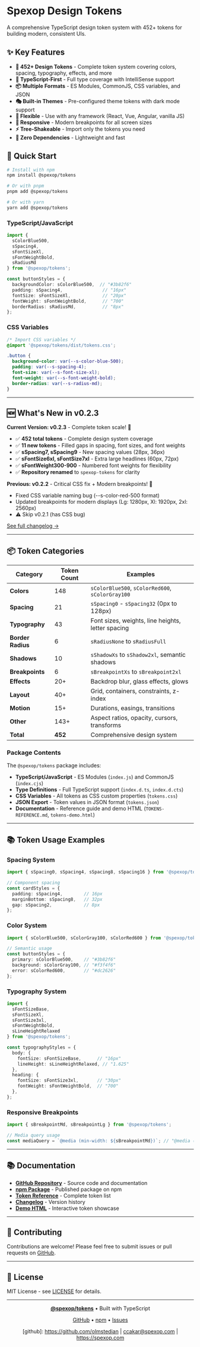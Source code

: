 # Spexop Design Tokens

A comprehensive TypeScript design token system with 452+ tokens for building modern, consistent UIs.

## ✨ Key Features

- **🎨 452+ Design Tokens** - Complete token system covering colors, spacing, typography, effects, and more
- **💯 TypeScript-First** - Full type coverage with IntelliSense support
- **📦 Multiple Formats** - ES Modules, CommonJS, CSS variables, and JSON
- **🎭 Built-in Themes** - Pre-configured theme tokens with dark mode support
- **🔧 Flexible** - Use with any framework (React, Vue, Angular, vanilla JS)
- **📱 Responsive** - Modern breakpoints for all screen sizes
- **⚡ Tree-Shakeable** - Import only the tokens you need
- **🚀 Zero Dependencies** - Lightweight and fast

## 🚀 Quick Start

```bash
# Install with npm
npm install @spexop/tokens

# Or with pnpm
pnpm add @spexop/tokens

# Or with yarn
yarn add @spexop/tokens
```

### TypeScript/JavaScript

```typescript
import { 
  sColorBlue500, 
  sSpacing4, 
  sFontSizeXl,
  sFontWeightBold,
  sRadiusMd 
} from '@spexop/tokens';

const buttonStyles = {
  backgroundColor: sColorBlue500,  // "#3b82f6"
  padding: sSpacing4,               // "16px"
  fontSize: sFontSizeXl,            // "20px"
  fontWeight: sFontWeightBold,      // "700"
  borderRadius: sRadiusMd,          // "8px"
};
```

### CSS Variables

```css
/* Import CSS variables */
@import '@spexop/tokens/dist/tokens.css';

.button {
  background-color: var(--s-color-blue-500);
  padding: var(--s-spacing-4);
  font-size: var(--s-font-size-xl);
  font-weight: var(--s-font-weight-bold);
  border-radius: var(--s-radius-md);
}
```

---

## 🆕 What's New in v0.2.3

**Current Version: v0.2.3** - Complete token scale! 🎯

- ✅ **452 total tokens** - Complete design system coverage
- ✅ **11 new tokens** - Filled gaps in spacing, font sizes, and font weights
- ✅ **sSpacing7, sSpacing9** - New spacing values (28px, 36px)
- ✅ **sFontSize6xl, sFontSize7xl** - Extra large headlines (60px, 72px)
- ✅ **sFontWeight300-900** - Numbered font weights for flexibility
- ✅ **Repository renamed** to `spexop-tokens` for clarity

**Previous: v0.2.2** - Critical CSS fix + Modern breakpoints! 📱

- Fixed CSS variable naming bug (--s-color-red-500 format)
- Updated breakpoints for modern displays (Lg: 1280px, Xl: 1920px, 2xl: 2560px)
- ⚠️ Skip v0.2.1 (has CSS bug)

[See full changelog →](https://github.com/spexop-ui/spexop-tokens/blob/main/packages/tokens/CHANGELOG.md)

---

## 📦 Token Categories

| Category | Token Count | Examples |
|----------|-------------|----------|
| **Colors** | 148 | `sColorBlue500`, `sColorRed600`, `sColorGray100` |
| **Spacing** | 21 | `sSpacing0` - `sSpacing32` (0px to 128px) |
| **Typography** | 43 | Font sizes, weights, line heights, letter spacing |
| **Border Radius** | 6 | `sRadiusNone` to `sRadiusFull` |
| **Shadows** | 10 | `sShadowXs` to `sShadow2xl`, semantic shadows |
| **Breakpoints** | 6 | `sBreakpointXs` to `sBreakpoint2xl` |
| **Effects** | 20+ | Backdrop blur, glass effects, glows |
| **Layout** | 40+ | Grid, containers, constraints, z-index |
| **Motion** | 15+ | Durations, easings, transitions |
| **Other** | 143+ | Aspect ratios, opacity, cursors, transforms |
| **Total** | **452** | Comprehensive design system |

### Package Contents

The `@spexop/tokens` package includes:

- **TypeScript/JavaScript** - ES Modules (`index.js`) and CommonJS (`index.cjs`)
- **Type Definitions** - Full TypeScript support (`index.d.ts`, `index.d.cts`)
- **CSS Variables** - All tokens as CSS custom properties (`tokens.css`)
- **JSON Export** - Token values in JSON format (`tokens.json`)
- **Documentation** - Reference guide and demo HTML (`TOKENS-REFERENCE.md`, `tokens-demo.html`)

---

## 📚 Token Usage Examples

### Spacing System

```typescript
import { sSpacing0, sSpacing4, sSpacing8, sSpacing16 } from '@spexop/tokens';

// Component spacing
const cardStyles = {
  padding: sSpacing4,        // 16px
  marginBottom: sSpacing8,   // 32px
  gap: sSpacing2,            // 8px
};
```

### Color System

```typescript
import { sColorBlue500, sColorGray100, sColorRed600 } from '@spexop/tokens';

// Semantic usage
const buttonStyles = {
  primary: sColorBlue500,    // "#3b82f6"
  background: sColorGray100, // "#f3f4f6"
  error: sColorRed600,       // "#dc2626"
};
```

### Typography System

```typescript
import { 
  sFontSizeBase, 
  sFontSizeXl, 
  sFontSize3xl,
  sFontWeightBold,
  sLineHeightRelaxed 
} from '@spexop/tokens';

const typographyStyles = {
  body: {
    fontSize: sFontSizeBase,      // "16px"
    lineHeight: sLineHeightRelaxed, // "1.625"
  },
  heading: {
    fontSize: sFontSize3xl,       // "30px"
    fontWeight: sFontWeightBold,  // "700"
  },
};
```

### Responsive Breakpoints

```typescript
import { sBreakpointMd, sBreakpointLg } from '@spexop/tokens';

// Media query usage
const mediaQuery = `@media (min-width: ${sBreakpointMd})`; // "@media (min-width: 768px)"
```

---

## 📚 Documentation

- **[GitHub Repository](https://github.com/spexop-ui/spexop-tokens)** - Source code and documentation
- **[npm Package](https://www.npmjs.com/package/@spexop/tokens)** - Published package on npm
- **[Token Reference](https://github.com/spexop-ui/spexop-tokens/blob/main/packages/tokens/TOKENS-REFERENCE.md)** - Complete token list
- **[Changelog](https://github.com/spexop-ui/spexop-tokens/blob/main/packages/tokens/CHANGELOG.md)** - Version history
- **[Demo HTML](https://github.com/spexop-ui/spexop-tokens/blob/main/packages/tokens/tokens-demo.html)** - Interactive token showcase

---

## 🤝 Contributing

Contributions are welcome! Please feel free to submit issues or pull requests on [GitHub](https://github.com/spexop-ui/spexop-tokens).

---

## 📄 License

MIT License - see [LICENSE](https://github.com/spexop-ui/spexop-tokens/blob/main/LICENSE) for details.

---

<div align="center">

**[@spexop/tokens](https://www.npmjs.com/package/@spexop/tokens)** • Built with TypeScript

[GitHub](https://github.com/spexop-ui/spexop-tokens) • [npm](https://www.npmjs.com/package/@spexop/tokens) • [Issues](https://github.com/spexop-ui/spexop-tokens/issues)

[github]: <https://github.com/olmstedian> | <ccakar@spexop.com> | <https://spexop.com>

</div>
